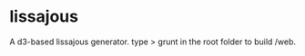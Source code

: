 lissajous
=========

A d3-based lissajous generator. type > grunt in the root folder to build /web.
